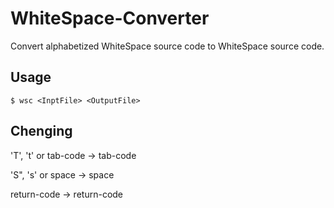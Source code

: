 # WhiteSpace-Converter
Convert alphabetized WhiteSpace source code to WhiteSpace source code.


## Usage
`$ wsc <InptFile> <OutputFile>`

## Chenging
'T', 't' or tab-code -> tab-code

'S", 's' or space -> space

return-code -> return-code
